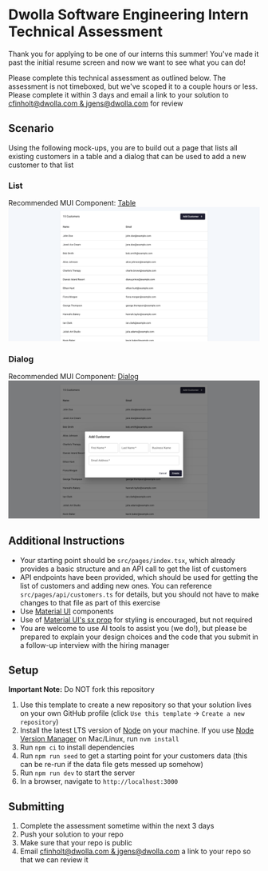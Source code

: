 # Dwolla Software Engineering Intern Technical Assessment

Thank you for applying to be one of our interns this summer! You've made it past the initial resume screen and now we want to see what you can do!

Please complete this technical assessment as outlined below. The assessment is not timeboxed, but we've scoped it to a couple hours or less. Please complete it within 3 days and email a link to your solution to [cfinholt@dwolla.com & jgens@dwolla.com](mailto:cfinholt@dwolla.com,jgens@dwolla.com) for review

## Scenario

Using the following mock-ups, you are to build out a page that lists all existing customers in a table and a dialog that can be used to add a new customer to that list

### List

Recommended MUI Component: [Table](https://mui.com/material-ui/react-table/)
![List Mock-up](/mocks/list.png)

### Dialog

Recommended MUI Component: [Dialog](https://mui.com/material-ui/react-dialog/)
![Dialog Mock-up](/mocks/dialog.png)

## Additional Instructions

- Your starting point should be `src/pages/index.tsx`, which already provides a basic structure and an API call to get the list of customers
- API endpoints have been provided, which should be used for getting the list of customers and adding new ones. You can reference `src/pages/api/customers.ts` for details, but you should not have to make changes to that file as part of this exercise
- Use [Material UI](https://mui.com/material-ui/all-components/) components
- Use of [Material UI's sx prop](https://mui.com/system/getting-started/the-sx-prop/) for styling is encouraged, but not required
- You are welcome to use AI tools to assist you (we do!), but please be prepared to explain your design choices and the code that you submit in a follow-up interview with the hiring manager

## Setup

**Important Note:** Do NOT fork this repository

1. Use this template to create a new repository so that your solution lives on your own GitHub profile (click `Use this template` → `Create a new repository`)
2. Install the latest LTS version of [Node](https://nodejs.org/en) on your machine. If you use [Node Version Manager](https://github.com/nvm-sh/nvm) on Mac/Linux, run `nvm install`
3. Run `npm ci` to install dependencies
4. Run `npm run seed` to get a starting point for your customers data (this can be re-run if the data file gets messed up somehow)
5. Run `npm run dev` to start the server
6. In a browser, navigate to `http://localhost:3000`

## Submitting

1. Complete the assessment sometime within the next 3 days
2. Push your solution to your repo
3. Make sure that your repo is public
4. Email [cfinholt@dwolla.com & jgens@dwolla.com](mailto:cfinholt@dwolla.com,jgens@dwolla.com) a link to your repo so that we can review it
